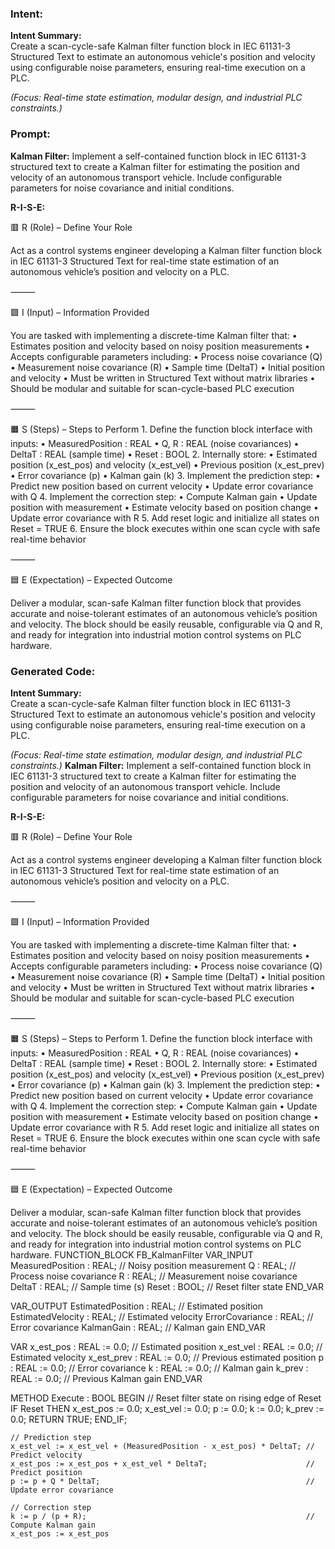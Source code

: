 ### Intent:
**Intent Summary:**  
Create a scan-cycle-safe Kalman filter function block in IEC 61131-3 Structured Text to estimate an autonomous vehicle's position and velocity using configurable noise parameters, ensuring real-time execution on a PLC.  

*(Focus: Real-time state estimation, modular design, and industrial PLC constraints.)*

### Prompt:
**Kalman Filter:**
Implement a self-contained function block in IEC 61131-3 structured text to create a Kalman filter for estimating the position and velocity of an autonomous transport vehicle. Include configurable parameters for noise covariance and initial conditions.

**R-I-S-E:**

🟥 R (Role) – Define Your Role

Act as a control systems engineer developing a Kalman filter function block in IEC 61131-3 Structured Text for real-time state estimation of an autonomous vehicle’s position and velocity on a PLC.

⸻

🟩 I (Input) – Information Provided

You are tasked with implementing a discrete-time Kalman filter that:
	•	Estimates position and velocity based on noisy position measurements
	•	Accepts configurable parameters including:
	•	Process noise covariance (Q)
	•	Measurement noise covariance (R)
	•	Sample time (DeltaT)
	•	Initial position and velocity
	•	Must be written in Structured Text without matrix libraries
	•	Should be modular and suitable for scan-cycle-based PLC execution

⸻

🟧 S (Steps) – Steps to Perform
	1.	Define the function block interface with inputs:
	•	MeasuredPosition : REAL
	•	Q, R : REAL (noise covariances)
	•	DeltaT : REAL (sample time)
	•	Reset : BOOL
	2.	Internally store:
	•	Estimated position (x_est_pos) and velocity (x_est_vel)
	•	Previous position (x_est_prev)
	•	Error covariance (p)
	•	Kalman gain (k)
	3.	Implement the prediction step:
	•	Predict new position based on current velocity
	•	Update error covariance with Q
	4.	Implement the correction step:
	•	Compute Kalman gain
	•	Update position with measurement
	•	Estimate velocity based on position change
	•	Update error covariance with R
	5.	Add reset logic and initialize all states on Reset = TRUE
	6.	Ensure the block executes within one scan cycle with safe real-time behavior

⸻

🟦 E (Expectation) – Expected Outcome

Deliver a modular, scan-safe Kalman filter function block that provides accurate and noise-tolerant estimates of an autonomous vehicle’s position and velocity. The block should be easily reusable, configurable via Q and R, and ready for integration into industrial motion control systems on PLC hardware.

### Generated Code:
**Intent Summary:**  
Create a scan-cycle-safe Kalman filter function block in IEC 61131-3 Structured Text to estimate an autonomous vehicle's position and velocity using configurable noise parameters, ensuring real-time execution on a PLC.  

*(Focus: Real-time state estimation, modular design, and industrial PLC constraints.)*
**Kalman Filter:**
Implement a self-contained function block in IEC 61131-3 structured text to create a Kalman filter for estimating the position and velocity of an autonomous transport vehicle. Include configurable parameters for noise covariance and initial conditions.

**R-I-S-E:**

🟥 R (Role) – Define Your Role

Act as a control systems engineer developing a Kalman filter function block in IEC 61131-3 Structured Text for real-time state estimation of an autonomous vehicle’s position and velocity on a PLC.

⸻

🟩 I (Input) – Information Provided

You are tasked with implementing a discrete-time Kalman filter that:
	•	Estimates position and velocity based on noisy position measurements
	•	Accepts configurable parameters including:
	•	Process noise covariance (Q)
	•	Measurement noise covariance (R)
	•	Sample time (DeltaT)
	•	Initial position and velocity
	•	Must be written in Structured Text without matrix libraries
	•	Should be modular and suitable for scan-cycle-based PLC execution

⸻

🟧 S (Steps) – Steps to Perform
	1.	Define the function block interface with inputs:
	•	MeasuredPosition : REAL
	•	Q, R : REAL (noise covariances)
	•	DeltaT : REAL (sample time)
	•	Reset : BOOL
	2.	Internally store:
	•	Estimated position (x_est_pos) and velocity (x_est_vel)
	•	Previous position (x_est_prev)
	•	Error covariance (p)
	•	Kalman gain (k)
	3.	Implement the prediction step:
	•	Predict new position based on current velocity
	•	Update error covariance with Q
	4.	Implement the correction step:
	•	Compute Kalman gain
	•	Update position with measurement
	•	Estimate velocity based on position change
	•	Update error covariance with R
	5.	Add reset logic and initialize all states on Reset = TRUE
	6.	Ensure the block executes within one scan cycle with safe real-time behavior

⸻

🟦 E (Expectation) – Expected Outcome

Deliver a modular, scan-safe Kalman filter function block that provides accurate and noise-tolerant estimates of an autonomous vehicle’s position and velocity. The block should be easily reusable, configurable via Q and R, and ready for integration into industrial motion control systems on PLC hardware.
FUNCTION_BLOCK FB_KalmanFilter
VAR_INPUT
    MeasuredPosition : REAL; // Noisy position measurement
    Q : REAL;                // Process noise covariance
    R : REAL;                // Measurement noise covariance
    DeltaT : REAL;           // Sample time (s)
    Reset : BOOL;            // Reset filter state
END_VAR

VAR_OUTPUT
    EstimatedPosition : REAL; // Estimated position
    EstimatedVelocity : REAL; // Estimated velocity
    ErrorCovariance : REAL;   // Error covariance
    KalmanGain : REAL;        // Kalman gain
END_VAR

VAR
    x_est_pos : REAL := 0.0;  // Estimated position
    x_est_vel : REAL := 0.0;  // Estimated velocity
    x_est_prev : REAL := 0.0; // Previous estimated position
    p : REAL := 0.0;          // Error covariance
    k : REAL := 0.0;          // Kalman gain
    k_prev : REAL := 0.0;     // Previous Kalman gain
END_VAR

METHOD Execute : BOOL
BEGIN
    // Reset filter state on rising edge of Reset
    IF Reset THEN
        x_est_pos := 0.0;
        x_est_vel := 0.0;
        p := 0.0;
        k := 0.0;
        k_prev := 0.0;
        RETURN TRUE;
    END_IF;

    // Prediction step
    x_est_vel := x_est_vel + (MeasuredPosition - x_est_pos) * DeltaT; // Predict velocity
    x_est_pos := x_est_pos + x_est_vel * DeltaT;                      // Predict position
    p := p + Q * DeltaT;                                              // Update error covariance

    // Correction step
    k := p / (p + R);                                                 // Compute Kalman gain
    x_est_pos := x_est_pos
